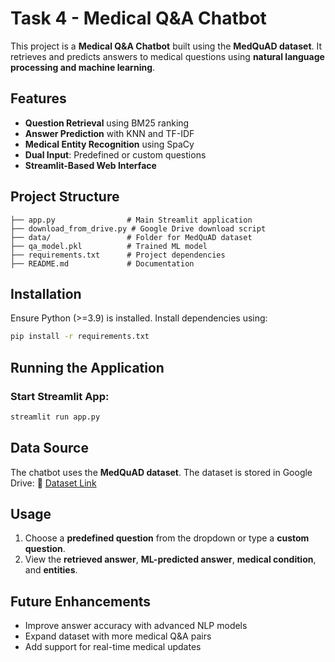 # Task 4 - Medical Q&A Chatbot

This project is a **Medical Q&A Chatbot** built using the **MedQuAD dataset**. It retrieves and predicts answers to medical questions using **natural language processing and machine learning**.

## Features
- **Question Retrieval** using BM25 ranking
- **Answer Prediction** with KNN and TF-IDF
- **Medical Entity Recognition** using SpaCy
- **Dual Input**: Predefined or custom questions
- **Streamlit-Based Web Interface**

## Project Structure
```
├── app.py                # Main Streamlit application
├── download_from_drive.py # Google Drive download script
├── data/                 # Folder for MedQuAD dataset
├── qa_model.pkl          # Trained ML model
├── requirements.txt      # Project dependencies
├── README.md             # Documentation
```

## Installation
Ensure Python (>=3.9) is installed. Install dependencies using:
```sh
pip install -r requirements.txt
```

## Running the Application
### Start Streamlit App:
```sh
streamlit run app.py
```

## Data Source
The chatbot uses the **MedQuAD dataset**. The dataset is stored in Google Drive:
🔗 [Dataset Link](https://drive.google.com/drive/folders/1kZrd9Ir8h8Z_iMJgwXCqyAGIvHujsgin?usp=drive_link)

## Usage
1. Choose a **predefined question** from the dropdown or type a **custom question**.
2. View the **retrieved answer**, **ML-predicted answer**, **medical condition**, and **entities**.

## Future Enhancements
- Improve answer accuracy with advanced NLP models
- Expand dataset with more medical Q&A pairs
- Add support for real-time medical updates

